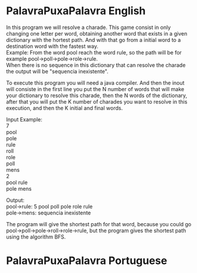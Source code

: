 # PalavraPuxaPalavra English

In this program we will resolve a charade. This game consist in only changing one letter per word, obtaining another word that exists in a given dictionary with the hortest path. And with that go from a initial word to a destination word with the fastest way.</br>
Example: From the word pool reach the word rule, so the path will be for example pool->poll->pole->role->rule.</br>
When there is no sequence in this dictionary that can resolve the charade the output will be "sequencia inexistente".</br>

To execute this program you will need a java compiler. And then the inout will consiste in the first line you put the
 N number of words that will make your dictionary to resolve this charade, then the N words of the dictionary, after
 that you will put the K number of charades you want to resolve in this execution, and then the K initial and final
 words.</br>
 
 Input Example:</br>
7</br>
pool</br>
pole</br>
rule</br>
roll</br>
role</br>
poll</br>
mens</br>
2</br>
pool rule</br>
pole mens</br>

Output:</br>
pool->rule: 5 pool poll pole role rule</br>
pole->mens: sequencia inexistente

The program will give the shortest path for that word, because you could go pool->poll->pole->roll->role->rule, but the program gives the shortest path using the algorithm BFS.</br>

# PalavraPuxaPalavra Portuguese
